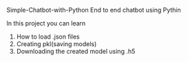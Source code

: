Simple-Chatbot-with-Python
End to end chatbot using Pythin

In this project you can learn 
1) How to load .json files
2) Creating pkl(saving models)
3) Downloading the created model using .h5
